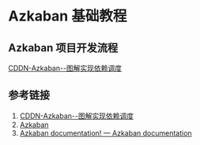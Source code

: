 # Azkaban 基础教程



## Azkaban 项目开发流程


[CDDN-Azkaban--图解实现依赖调度](https://blog.csdn.net/qq_46893497/article/details/110847700)


## 参考链接
1. [CDDN-Azkaban--图解实现依赖调度](https://blog.csdn.net/qq_46893497/article/details/110847700)
2. [Azkaban](https://azkaban.github.io/)
3. [Azkaban documentation! — Azkaban  documentation](https://azkaban.readthedocs.io/en/latest/)